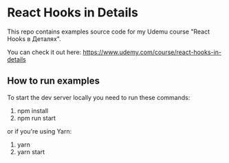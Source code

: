 # React Hooks in Details

This repo contains examples source code for my Udemu course "React Hooks в Деталях".

You can check it out here:
https://www.udemy.com/course/react-hooks-in-details

## How to run examples

To start the dev server locally you need to run these commands:

1. npm install
2. npm run start

or if you're using Yarn:

1. yarn
2. yarn start
